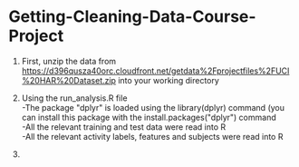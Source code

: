 # Getting-Cleaning-Data-Course-Project

1) First, unzip the data from https://d396qusza40orc.cloudfront.net/getdata%2Fprojectfiles%2FUCI%20HAR%20Dataset.zip into your working directory  

2) Using the run_analysis.R file  
-The package "dplyr" is loaded using the library(dplyr) command (you can install this package with the install.packages("dplyr") command  
-All the relevant training and test data were read into R  
-All the relevant activity labels, features and subjects were read into R  

3)
